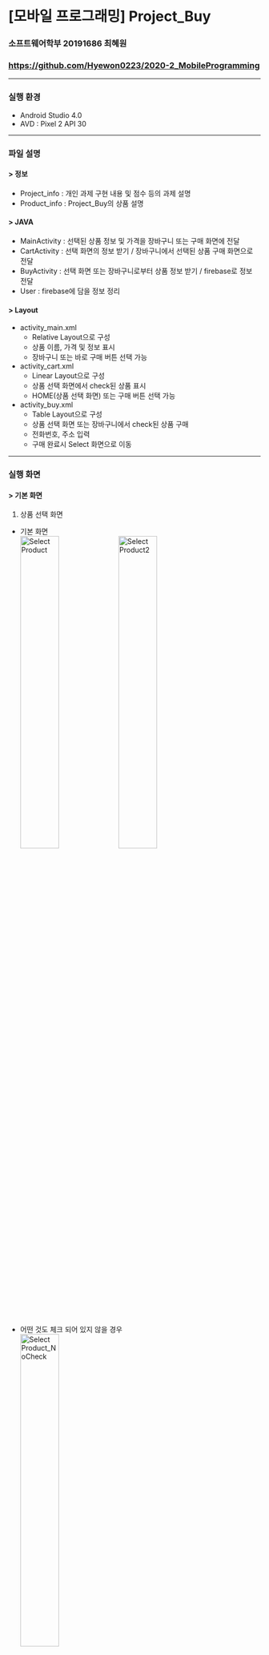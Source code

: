 # [모바일 프로그래밍] Project_Buy
### 소프트웨어학부 20191686 최혜원
### https://github.com/Hyewon0223/2020-2_MobileProgramming
---
### 실행 환경
- Android Studio 4.0
- AVD : Pixel 2 API 30
---
### 파일 설명
#### > 정보
- Project_info : 개인 과제 구현 내용 및 점수 등의 과제 설명
- Product_info : Project_Buy의 상품 설명
#### > JAVA
- MainActivity : 선택된 상품 정보 및 가격을 장바구니 또는 구매 화면에 전달
- CartActivity : 선택 화면의 정보 받기 / 장바구니에서 선택된 상품 구매 화면으로 전달
- BuyActivity : 선택 화면 또는 장바구니로부터 상품 정보 받기 / firebase로 정보 전달
- User : firebase에 담을 정보 정리  
  
#### > Layout
- activity_main.xml 
  + Relative Layout으로 구성
  + 상품 이름, 가격 및 정보 표시
  + 장바구니 또는 바로 구매 버튼 선택 가능   
- activity_cart.xml 
  + Linear Layout으로 구성
  + 상품 선택 화면에서 check된 상품 표시
  + HOME(상품 선택 화면) 또는 구매 버튼 선택 가능   
- activity_buy.xml 
  + Table Layout으로 구성
  + 상품 선택 화면 또는 장바구니에서 check된 상품 구매 
  + 전화번호, 주소 입력 
  + 구매 완료시 Select 화면으로 이동
---
### 실행 화면
#### > 기본 화면
1. 상품 선택 화면
- 기본 화면   
<img src="img/선택 화면.png" width="40%" title="실행화면_선택화면" alt="Select Product"></img>
<img src="img/선택 화면2.png" width="40%" title="실행화면_선택화면2" alt="Select Product2"></img>   
   
- 어떤 것도 체크 되어 있지 않을 경우   
<img src="img/NoCheck_Select.png" width="40%" title="실행화면_선택화면_NoCheck" alt="Select Product_NoCheck"></img>   
   
2. 장바구니 화면
- 기본 화면   
<img src="img/장바구니 화면.png" width="40%" title="실행화면_장바구니화면" alt="Cart"></img>
   
- 어떤 것도 체크 되어 있지 않을 경우   
<img src="img/NoCheck_Cart.png" width="40%" title="실행화면_장바구니_NoCheck" alt="Cart_NoCheck"></img>   
   
3. 구매 화면
- 기본 화면   
<img src="img/구매 화면.png" width="40%" title="실행화면_구매화면" alt="Purchase"></img>   
   
- PHONE 또는 ADDRESS 정보를 입력하지 않을 때   
<img src="img/NoData.png" width="40%" title="실행화면_구매화면_NoData" alt="Purechase_Nodata"></img>   
   
- firebase 정보전달   
<img src="img/firebase1.png" width="70%" title="Firebase1" alt="firebase1"></img>
<img src="img/firebase2.png" width="70%" title="Firebase1" alt="firebase2"></img>
---
### 주요 코드 및 구현 내용 설명
#### > 상품 선택 화면
1) 다른 화면으로 보낼 정보 String으로 저장해 배열로 리턴
```
public String[] TrimData(){
  int check = 0; 
  String product = "";
  for (int i=0;i<checkboxProduct.length;i++) { 
    if (checkboxProduct[i].isChecked()) { // 상품에 check되면
      check++; 
      product += productName[i] + "/" + productPrice[i] + "&"; // 상품명과 가격 사이에는 '/'로 구분, 상품과 상품 사이는 '&'로 구분
    }
  }
  if (check==0) return null; // 받아온 정보가 없다면 정보를 보내지 않음
  String[] checkProduct = product.split("&"); // product를 &를 기준으로 분리해 checkProduct 배열에 저장
  return checkProduct; // checkProduct 배열 리턴
}
```

2) TrimData()메소드를 이용해 다른 페이지로 정보 전달
```
String[] DATA = TrimData();
if (DATA == null) Toast.makeText(getApplicationContext(), "선택사항이 없습니다.", Toast.LENGTH_LONG).show(); //데이터가 없다면 보내지 않음
else { // 그렇지 않으면 DATA 전달
  Toast.makeText(getApplicationContext(), "장바구니 페이지", Toast.LENGTH_LONG).show(); // 페이지를 이동할 때 Toast메시지를 이용해 "장바구니 페이지"라는 메시지 표시
  Intent infointent = new Intent(MainActivity.this, CartActivity.class); // intent 객체를 생성
  infointent.putExtra("data", DATA); // intent에 부가 데이터 넣기
  startActivity(infointent); // 액티비티 띄우기
  finish();
}
```

#### > 장바구니 화면
1) 상품 선택 화면으로부터 정보를 받아와 화면에 이미지와 상품명, 가격 출력
```
Intent dataintent = getIntent(); // intent 객체가 반환
String[] data = dataintent.getStringArrayExtra("data");

for (int i=0;i<data.length;i++) {
    // Ex ) data = {product1/price1, product2/price2}
    String[] select = data[i].split("/"); // data[i]의 상품과 가격을 분리해 select 배열에 저장
    // productName 배열에서의 이름이 같다면, ImageView에 해당 사진 표시
    if (select[0].equals(productName[0])) img[i].setImageResource(R.drawable.fila);
    else if (select[0].equals(productName[1])) img[i].setImageResource(R.drawable.nike);
    else if (select[0].equals(productName[2])) img[i].setImageResource(R.drawable.converse);
    check[i].setVisibility(View.VISIBLE); // 데이터의 수만큼 숨겨놓은 CheckBox를 화면에 표시
    check[i].setChecked(true); // 화면에 나타난 CheckBox에 check를 남김
    txt_name[i].setText(select[0]+"/"+select[1]+"원"); // textView에 상품과 가격을 표시
}
```

2) 구매 화면으로 정보 전달 - 장바구니 화면의 텍스트를 저장
```
String product = ""; // 다른 화면에 보낼 데이터를 저장할 String
for (int i = 0; i < check.length; i++) {
    if (check[i].isChecked()) { // check가 되어있다면
        String text = txt_name[i].getText().toString(); // 해당 textView의 텍스드를 text에 저장
        product += text + "&"; // product에 text와 상품 구분을 위한 &기호 더해줌
    }
}
String[] checkProduct = product.split("&"); // product에서 &기호를 기준으로 checkProduct에 분리함
// product가 빈 스트링 이라면 선택 사항이 없다는 Toast메시지 출력
if (product.equals("")) Toast.makeText(getApplicationContext(), "선택사항이 없습니다.", Toast.LENGTH_LONG).show();
else {
    Toast.makeText(getApplicationContext(), "구매 페이지", Toast.LENGTH_LONG).show(); // 구매 페이지로 넘어갈 때 "구매 페이지"라는 Toast 메시지 출력

    Intent infointent = new Intent(CartActivity.this, BuyActivity.class); // intent 객체 생성
    infointent.putExtra("data", checkProduct); // intent에 부가 데이터터
   startActivity(infointent); // 액티비티 띄우기
}
```

#### > 정보 입력 및 구매 화면
1) 상품의 합계를 계산하고 화면에 표시
```
Intent dataintent = getIntent(); // intent객체 반환
String[] data = dataintent.getStringArrayExtra("data");
int sum = 0;

for (int i=0;i<data.length;i++) {
    // Ex ) data = {product1/price1, product2/price2}
    String[] select = data[i].split("/"); // select 배열에 data[i]를 /기준으로 분리해 넣음
    String[] price = select[1].split("원"); // price 배열에 select[1] (=price)를 "원"을 기준으로 분리해 넣음
    txt[i].setText(select[0]+"/"+price[0]+"원"); // textView에 상품명과 가격을 화면에 표시함
    sum += Integer.parseInt(price[0]); // "원"을 분리한 가격(오로지 숫자)만을 숫자로 변환해 sum에 더해줌
}
txt_sum.setText("구매 합계 : "+sum+"원"); // 상품 가격의 총 합을 textView에 표시
```

2) PHONE과 ADDRESS 정보를 입력하지 않을 시 Toast메시지를 이용해 화면에 표시
```
String editTextPhone = editPhone.getText().toString(); // 사용자가 입력한 PHONE 정보를 스트링으로 변환 후 저장
String editTextAddress = editAddress.getText().toString(); // 사용자가 입력한 ADDRESS 정보를 스트링으로 변환 후 저장
String userId = editTextPhone; // userId를 사용자의 핸드폰 번호로 지정

if (editTextPhone.length() == 0){ // 사용자가 PHONE의 정보를 입력하지 않았을 때
    Toast.makeText(getApplicationContext(),"PHONE 정보를 입력하세요.", Toast.LENGTH_LONG).show(); // Toast메시지 출력
}
else if (editTextAddress.length() == 0){ // 사용자가 ADDRESS 정보를 입력하지 않았을 때
    Toast.makeText(getApplicationContext(),"ADDRESS 정보를 입력하세요.", Toast.LENGTH_LONG).show(); // Toast메시지 출력
}
```

3) PHONE과 ADDRESS에 정보를 입력하면 구매 완료
```
else {
    Toast.makeText(getApplicationContext(),"구매 완료", Toast.LENGTH_LONG).show(); // Toast 메시지로 "구매 완료"를 화면에 표시
    Intent myintent = new Intent(BuyActivity.this, MainActivity.class); // intent 생성
    HashMap result = new HashMap<>(); // HashMap 생성
    // HashMap에 다음과 같은 값을 저장
    result.put("phone", editTextPhone);
    result.put("address", editTextAddress);
    result.put("product", data_product);

    writeNewUser(userId, editTextPhone, editTextAddress, data_product); // writeNewUser 호출

    startActivity(myintent); // Activity 띄우기
    finish();
}
```

4) firebase 
```
private void writeNewUser(String userId, String phonenumber, String address, String product) {
    User user = new User(phonenumber, address, product); // User 생성

    mDatabase.child("users").child(userId).setValue(user)
            .addOnSuccessListener(new OnSuccessListener<Void>() {
                @Override
                public void onSuccess(Void aVoid) {
                    // Write was successful!
                    Toast.makeText(BuyActivity.this, "저장을 완료했습니다.", Toast.LENGTH_SHORT).show();
                }
            })
            .addOnFailureListener(new OnFailureListener() {
                @Override
                public void onFailure(@NonNull Exception e) {
                    // Write failed
                    Toast.makeText(BuyActivity.this, "저장을 실패했습니다.", Toast.LENGTH_SHORT).show();
                }
            });
}

private void readUser(){
    String userId = editPhone.getText().toString();
    mDatabase.child("users").child(userId).addValueEventListener(new ValueEventListener() {
        @Override
        public void onDataChange(@NonNull DataSnapshot dataSnapshot) {
            // Get Post object and use the values to update the UI
            if(dataSnapshot.getValue(User.class) != null){
                User post = dataSnapshot.getValue(User.class);
                Log.w("FireBaseData", "getData" + post.toString());
            } else {
                Toast.makeText(BuyActivity.this, "데이터 없음...", Toast.LENGTH_SHORT).show();
            }
        }

        @Override
        public void onCancelled(@NonNull DatabaseError databaseError) {
            // Getting Post failed, log a message
            Log.w("FireBaseData", "loadPost:onCancelled", databaseError.toException());
        }
    });
}
```
